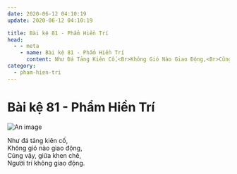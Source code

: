 ```yaml
---
date: 2020-06-12 04:10:19
update: 2020-06-12 04:10:19

title: Bài kệ 81 - Phẩm Hiền Trí
head:
  - - meta
    - name: Bài kệ 81 - Phẩm Hiền Trí
      content: Như Đá Tảng Kiên Cố,<Br>Không Gió Nào Giao Động,<Br>Cũng Vậy, Giữa Khen Chê,<Br>Người Trí Không Giao Động.<Br>
category:
  - pham-hien-tri
---
```


# Bài kệ 81 - Phẩm Hiền Trí

![An image](/img/pham-hien-tri/pham-hien-tri-081.jpg)

Như đá tảng kiên cố,<br>Không gió nào giao động,<br>Cũng vậy, giữa khen chê,<br>Người trí không giao động.<br>
